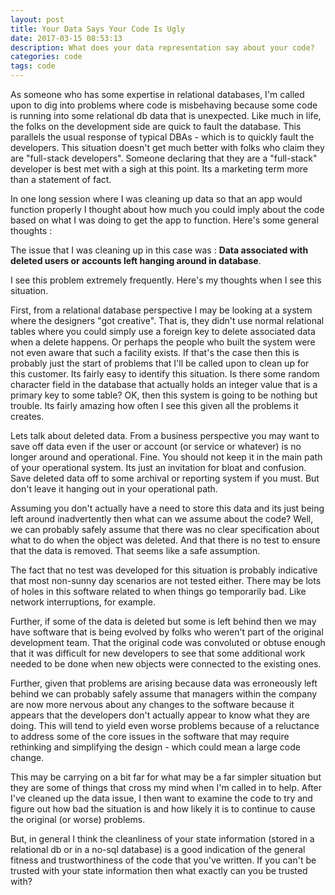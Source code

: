 ```yaml
---
layout: post
title: Your Data Says Your Code Is Ugly
date: 2017-03-15 08:53:13
description: What does your data representation say about your code?
categories: code
tags: code
---
```


As someone who has some expertise in relational databases, I'm called upon
to dig into problems where code is misbehaving because some code
is running into some relational db data that is unexpected. Like
much in life, the folks on the development side are quick to
fault the database. This parallels the usual response of typical DBAs - which
is to quickly fault the developers. This situation doesn't get much better with
folks who claim they are "full-stack developers". Someone declaring that they
are a "full-stack" developer is best met with a sigh at this point. Its a
marketing term more than a statement of fact.

In one long session where I was cleaning up data so that an app would function
properly I thought about how much you could imply about the code based on what
I was doing to get the app to function. Here's some general thoughts :

The issue that I was cleaning up in this case was :
**Data associated with deleted users or accounts left hanging around in database**.

I see this problem extremely frequently. Here's my thoughts when I see this situation.

First, from a relational database perspective I may be looking at a system where
the designers "got creative". That is, they didn't use normal relational tables where
you could simply use a foreign key to delete associated data when a delete happens.
Or perhaps the people who built the system were not even aware that such a facility
exists. If that's the case then this is probably just the
start of problems that I'll be called upon to clean up for this customer. Its fairly
easy to identify this situation. Is there some random character field in the database
that actually holds an integer value that is a primary key to some table? OK, then
this system is going to be nothing but trouble. Its fairly amazing how often I see this
given all the problems it creates.

Lets talk about deleted data. From a business perspective you may want to save off data
even if the user or account (or service or whatever) is no longer around and operational.
Fine. You should not keep it in the main path of your operational system. Its just an
invitation for bloat and confusion. Save deleted data off to some archival or reporting
system if you must. But don't leave it hanging out in your operational path.

Assuming you don't actually have a need to store this data and its just being left
around inadvertently then what can we assume about the code? Well, we can probably safely
assume that there was no clear specification about what to do when the object was
deleted. And that there is no test to ensure that the data is removed. That seems like
a safe assumption.

The fact that no test was developed for this situation is probably indicative that most
non-sunny day scenarios are not tested either. There may be lots of holes in this software
related to when things go temporarily bad. Like network interruptions, for example.

Further, if some of the data is deleted but some is left behind then
we may have software that is being evolved by folks who weren't part
of the original development team. That the original code was convoluted or obtuse enough
that it was difficult for new developers to see that some additional work needed to
be done when new objects were connected to the existing ones.

Further, given that problems are arising because data was erroneously left behind
we can probably safely assume that managers within the company are now more nervous
about any changes to the software because it appears that the developers don't actually
appear to know what they are doing. This will tend to yield even worse problems because
of a reluctance to address some of the core issues in the software that may require
rethinking and simplifying the design - which could mean a large code change.

This may be carrying on a bit far for what may be a far simpler situation but they are
some of things that cross my mind when I'm called in to help. After I've cleaned up the
data issue, I then want to examine the code to try and figure out how bad the situation
is and how likely it is to continue to cause the original (or worse) problems.

But, in general I think the cleanliness of your state information (stored in a relational
db or in a no-sql database) is a good indication of the general fitness and trustworthiness
of the code that you've written. If you can't be trusted with your state information then
what exactly can you be trusted with?
